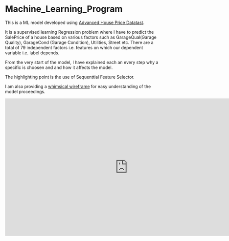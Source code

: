 # Machine_Learning_Program

This is a ML model developed using [Advanced House Price Datatast](https://www.kaggle.com/competitions/house-prices-advanced-regression-techniques/data). 

It is a supervised learning Regression problem where I have to predict the SalePrice of a house based on various factors such as GarageQual(Garage Quality), GarageCond (Garage Condition), Utilities, Street etc. There are a total of 79 independent factors i.e. features on which our dependent variable i.e. label depends.


From the very start of the model, I have explained each an every step why a specific is choosen and and how it affects the model.

The highlighting point is the use of Sequenttial Feature Selector.

I am also providing a [whimsical wireframe](https://whimsical.com/assignment-L784xUMrELRDuyzyGkrzcK) for easy understanding of the model proceedings. 

<iframe style="border:none" width="800" height="450" src="https://whimsical.com/embed/L784xUMrELRDuyzyGkrzcK"></iframe>
